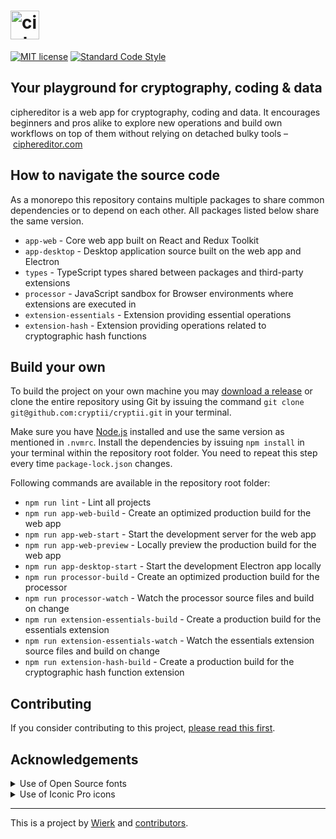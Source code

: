 
<h1>
  <a href="https://ciphereditor.com">
    <img src="https://cdn.ciphereditor.com/assets/images/logo-ciphereditor-full-horizontal-light-pill.svg" alt="ciphereditor" height="46" />
  </a>
</h1>

[![MIT license](https://img.shields.io/badge/license-MIT-brightgreen.svg?style=flat-square)](LICENSE.txt)
[![Standard Code Style](https://img.shields.io/badge/code_style-standard-brightgreen.svg?style=flat-square)](https://standardjs.com)

## Your playground for cryptography, coding & data

ciphereditor is a web app for cryptography, coding and data. It encourages beginners and pros alike to explore new operations and build own workflows on top of them without relying on detached bulky tools – [ciphereditor.com](https://ciphereditor.com)

## How to navigate the source code

As a monorepo this repository contains multiple packages to share common dependencies or to depend on each other. All packages listed below share the same version.

- `app-web` - Core web app built on React and Redux Toolkit
- `app-desktop` - Desktop application source built on the web app and Electron
- `types` - TypeScript types shared between packages and third-party extensions
- `processor` - JavaScript sandbox for Browser environments where extensions are executed in
- `extension-essentials` - Extension providing essential operations
- `extension-hash` - Extension providing operations related to cryptographic hash functions

## Build your own

To build the project on your own machine you may [download a release](https://github.com/wierkstudio/ciphereditor/releases) or clone the entire repository using Git by issuing the command `git clone git@github.com:cryptii/cryptii.git` in your terminal.

Make sure you have [Node.js](https://nodejs.org/en/) installed and use the same version as mentioned in `.nvmrc`. Install the dependencies by issuing `npm install` in your terminal within the repository root folder. You need to repeat this step every time `package-lock.json` changes.

Following commands are available in the repository root folder:

- `npm run lint` - Lint all projects
- `npm run app-web-build` - Create an optimized production build for the web app
- `npm run app-web-start` - Start the development server for the web app
- `npm run app-web-preview` - Locally preview the production build for the web app
- `npm run app-desktop-start` - Start the development Electron app locally
- `npm run processor-build` - Create an optimized production build for the processor
- `npm run processor-watch` - Watch the processor source files and build on change
- `npm run extension-essentials-build` - Create a production build for the essentials extension
- `npm run extension-essentials-watch` - Watch the essentials extension source files and build on change
- `npm run extension-hash-build` - Create a production build for the cryptographic hash function extension

## Contributing

If you consider contributing to this project, [please read this first](CONTRIBUTING.md).

## Acknowledgements

<details><summary>Use of Open Source fonts</summary>

We use fonts licensed under the [SIL Open Font License, 1.1](http://scripts.sil.org/OFL):

- LexendDeca[wght].ttf: Copyright 2019 The Lexend Project Authors ([https://github.com/googlefonts/lexend](https://github.com/googlefonts/lexend))
- IBMPlexMono-Regular.ttf: Copyright 2017 IBM Corp. All rights reserved.

</details>

<details><summary>Use of Iconic Pro icons</summary>

We use [Iconic Pro](https://iconic.app) icons in this project.

Copyright (c) Iconic

Iconic Pro icons are copyrighted. Redistribution is not permitted. Use in source and binary forms, with or without modification, is allowed if you own an Iconic Pro license.

</details>

---

This is a project by [Wierk](https://wierk.lu/) and [contributors](https://github.com/wierkstudio/ciphereditor/graphs/contributors).
